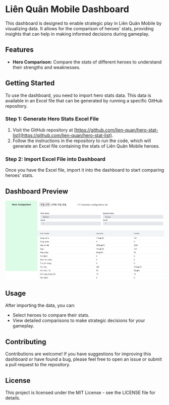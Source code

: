 # Liên Quân Mobile Dashboard

This dashboard is designed to enable strategic play in Liên Quân Mobile by visualizing data. It allows for the comparison of heroes' stats, providing insights that can help in making informed decisions during gameplay.

## Features

- **Hero Comparison:** Compare the stats of different heroes to understand their strengths and weaknesses.

## Getting Started

To use the dashboard, you need to import hero stats data. This data is available in an Excel file that can be generated by running a specific GitHub repository.

### Step 1: Generate Hero Stats Excel File

1. Visit the GitHub repository at [https://github.com/lien-quan/hero-stat-list](https://github.com/lien-quan/hero-stat-list).
2. Follow the instructions in the repository to run the code, which will generate an Excel file containing the stats of Liên Quân Mobile heroes.

### Step 2: Import Excel File into Dashboard

Once you have the Excel file, import it into the dashboard to start comparing heroes' stats.

## Dashboard Preview

![Preview of the Liên Quân Mobile Hero Comparison Dashboard](hero-comparison.png)

## Usage

After importing the data, you can:

- Select heroes to compare their stats.
- View detailed comparisons to make strategic decisions for your gameplay.

## Contributing

Contributions are welcome! If you have suggestions for improving this dashboard or have found a bug, please feel free to open an issue or submit a pull request to the repository.

## License

This project is licensed under the MIT License - see the LICENSE file for details.
